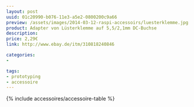 ```yaml
---
layout: post
uuid: 01c20990-b076-11e3-a5e2-0800200c9a66
preview: /assets/images/2014-03-12-raspi-accessoirs/luesterklemme.jpg
product: Adapter von Lüsterklemme auf 5,5/2,1mm DC-Buchse
description:
price: 2,29€
link: http://www.ebay.de/itm/310818240846

categories:
-

tags:
- prototyping
- accessoire
---
```


{% include accessoires/accessoire-table %}